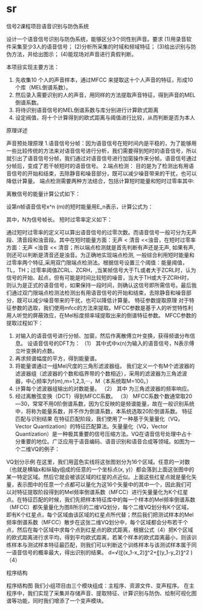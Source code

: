 # sr
信号2课程项目语音识别与防伪系统

设计一个语音信号识别与防伪系统，能够区分3个同性别声音。要求
(1)用录音软件采集至少3人的语音信号；
(2)分析所采集的时域和频域特征；
(3)给出识别与防伪方法，并给出图示；
(4)能现场对声音进行真假判断。

本项目实现主要方法：
1)	先收集10 个人的声音样本，通过MFCC 来提取这十个人声音的特征，形成10个库（MEL倒谱系数）。
2)	然后录入需要识别的人的声音，用同样的方法提取声音特征，得到声音的MEL倒谱系数。
3)	将待识别语音信号的MEL倒谱系数与库分别进行计算欧式距离
4)	设定阀值，将十个计算得到的欧式距离与阈值进行比较，从而判断是否为本人

原理详述
 

声音预处理原理
1.语音信号分帧：因为语音信号在短时间内是平稳的，为了能够用一些比较传统的方法来对语音信号进行分析，我们需要得到短时的语音信号，所以就引出了语音信号分帧，我们通过对语音信号进行加窗操作来分帧。语音信号通过分帧后，变成了若干帧短时的语音信号。
2.端点检测：
目的是为了检测出有用语音信号的开始和结束，去除静音和噪音部分，既可以减少噪音带来的干扰，也可以降低计算量。
端点检测需要两种方法结合，包括计算短时能量和短时过零率其中:

离散信号的能量计算公式如下：

设第n帧语音信号x^n (m)的短时能量用E_n表示，计算公式为：
 
其中，N为信号帧长。
短时过零率定义如下：
 
通过短时过零率的定义可以算出语音信号的过零次数。而语音信号一般可分为无声段、清音段和浊音段。其中在短时能量方面：无声 < 清音 <<浊音，在短时过零率方面：无声 <浊音 << 清音；所以端点检测就是首先判断有声还是无声, 如果有声,则还可以判断是清音还是浊音。为正确地实现端点检测, 一般综合利用短时能量和过零率两个特征,采用双门限端点检测法。根据信号设置三个阈值：能量阈值，TL，TH；过零率阈值ZCRL、ZCRH，,当某帧信号大于TL或者大于ZCRL时，认为信号的开始、起点，但有可能是时间比较短的噪音，当大于TH或大于ZCRH时，则认为是正式的语音信号，如果保持一段时间，则确认这信号即所需信号。最后我们通过双门限端点检测法检测出有用语音信号的开始和结束，去除静音和噪音部分，既可以减少噪音带来的干扰，也可以降低计算量。
特征参数提取原理
对于特征参数的选取，我们使用mfcc的方法来提取。MFCC参数是基于人的听觉特性利用人听觉的屏蔽效应，在Mel标度频率域提取出来的倒谱特征参数。 
MFCC参数的提取过程如下： 

1. 对输入的语音信号进行分帧、加窗，然后作离散傅立叶变换，获得频谱分布信息。 
设语音信号的DFT为：
 	（1）
其中式中x(n)为输入的语音信号，N表示傅立叶变换的点数。 
2. 再求频谱幅度的平方，得到能量谱。 
3. 将能量谱通过一组Mel尺度的三角形滤波器组。 
我们定义一个有M个滤波器的滤波器组（滤波器的个数和临界带的个数相近），采用的滤波器为三角滤波器，中心频率为f(m),m=1,2,3,···，M（本系统取M=100。）
4. 计算每个滤波器组输出的对数能量。 
     	（2）
其中 为三角滤波器的频率响应。 
5. 经过离散弦变换（DCT）得到MFCC系数。
 	（3）
MFCC系数个数通常取20—30，常常不用0阶倒谱系数，因为它反映的是频谱能量，故在一般识别系统中，将称为能量系数，并不作为倒谱系数，本系统选取20阶倒谱系数。
特征匹配与识别结果
在特征匹配阶段，我们使用了一种基于矢量量化（VQ，Vector Quantization）的特征匹配算法。矢量量化（VQ，Vector Quantization）是一种极其重要的信号压缩方法。VQ在语音信号处理中占十分重要的地位。广泛应用于语音编码、语音识别和语音合成等领域。如图为一个二维VQ的例子：
 
VQ划分示例
在这里，我们用蓝色实线将这张图划分为16个区域。任意的一对数（也就是横轴x和纵轴y组成的任意的一个坐标点(x, y)）都会落到上面这张图中的某一特定区域。然后它就会被该区域的红星的点近似。上面这些红星点就是量化矢量，表示图中的任意一个点都可以量化为这16个矢量中的其中一个，因此我们可以对特征提取阶段得到的Mel频率倒谱系数（MFCC）进行矢量量化为K个红星点。在特征匹配的时候，我们先把样本特征库中的每一个样本的Mel频率倒谱系数（MFCC）都矢量量化为图8所示的二维VQ划分，每个二维VQ划分有K个区域，即有K个红星点，每个区域由该区域的红星点所代替；然后我们把测试样本的Mel频率倒谱系数（MFCC）散步在这张二维VQ划分中，每个区域都会分布若干个点，然后在每个区域中求每个点到红星点的欧式距离，根据公式（4）把K个区域的欧式距离进行求平均，得到平均欧式距离，若某个样本的欧式距离最小，则该训练样本与测试样本特征最匹配，则我们可以判断这个训练样本与该测试样本属于同一语音信号的概率最大，得出识别的结果。
d=√(〖(x_1-x_2)〗^2+〖(y_1-y_2)〗^2 )	（4）

程序结构

 
程序结构图
我们小组项目由三个模块组成：主程序、资源文件、变声程序。
在主程序中，我们实现了采集并存储声音、提取特征、计算识别与防伪、绘制可视化图谱等功能，同时我们增添了一个变声模块。

